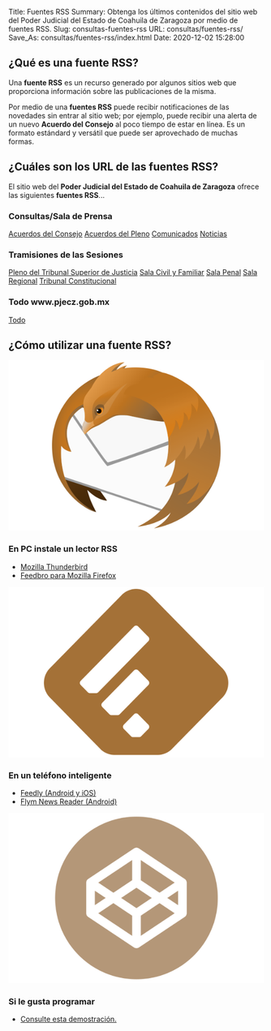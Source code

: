 Title: Fuentes RSS
Summary: Obtenga los últimos contenidos del sitio web del Poder Judicial del Estado de Coahuila de Zaragoza por medio de fuentes RSS.
Slug: consultas-fuentes-rss
URL: consultas/fuentes-rss/
Save_As: consultas/fuentes-rss/index.html
Date: 2020-12-02 15:28:00


## ¿Qué es una fuente RSS?

Una **fuente RSS** es un recurso generado por algunos sitios web que proporciona información sobre las publicaciones de la misma.

Por medio de una **fuentes RSS** puede recibir notificaciones de las novedades sin entrar al sitio web; por ejemplo, puede recibir una alerta de un nuevo **Acuerdo del Consejo** al poco tiempo de estar en línea. Es un formato estándard y versátil que puede ser aprovechado de muchas formas.

## ¿Cuáles son los URL de las fuentes RSS?

El sitio web del **Poder Judicial del Estado de Coahuila de Zaragoza** ofrece las siguientes **fuentes RSS**...

<div class="row" id="botones">
    <div class="col-md-4">
        <h3 class="text-center">Consultas/Sala de Prensa</h3>
        <a class="btn btn-primary btn-block my-2" href="https://www.pjecz.gob.mx/feeds/acuerdos-del-consejo.rss.xml"><span class="icono"><i class="fa fa-rss-square"></i></span> Acuerdos del Consejo</a>
        <a class="btn btn-primary btn-block my-2" href="https://www.pjecz.gob.mx/feeds/acuerdos-del-pleno.rss.xml"><span class="icono"><i class="fa fa-rss-square"></i></span> Acuerdos del Pleno</a>
        <a class="btn btn-primary btn-block my-2" href="https://www.pjecz.gob.mx/feeds/comunicados.rss.xml"><span class="icono"><i class="fa fa-rss-square"></i></span> Comunicados</a>
        <a class="btn btn-primary btn-block my-2" href="https://www.pjecz.gob.mx/feeds/noticias.rss.xml"><span class="icono"><i class="fa fa-rss-square"></i></span> Noticias</a>
    </div>
    <div class="col-md-5">
        <h3 class="text-center">Tramisiones de las Sesiones</h3>
        <a class="btn btn-primary btn-block my-2" href="https://www.pjecz.gob.mx/feeds/pleno-del-tribunal-superior-de-justicia.rss.xml"><span class="icono"><i class="fa fa-rss-square"></i></span> Pleno del Tribunal Superior de Justicia</a>
        <a class="btn btn-primary btn-block my-2" href="https://www.pjecz.gob.mx/feeds/sala-civil-y-familiar.rss.xml"><span class="icono"><i class="fa fa-rss-square"></i></span> Sala Civil y Familiar</a>
        <a class="btn btn-primary btn-block my-2" href="https://www.pjecz.gob.mx/feeds/sala-penal.rss.xml"><span class="icono"><i class="fa fa-rss-square"></i></span> Sala Penal</a>
        <a class="btn btn-primary btn-block my-2" href="https://www.pjecz.gob.mx/feeds/sala-regional.rss.xml"><span class="icono"><i class="fa fa-rss-square"></i></span> Sala Regional</a>
        <a class="btn btn-primary btn-block my-2" href="https://www.pjecz.gob.mx/feeds/tribunal-constitucional.rss.xml"><span class="icono"><i class="fa fa-rss-square"></i></span> Tribunal Constitucional</a>
    </div>
    <div class="col-md-3">
        <h3 class="text-center">Todo <strong>www.pjecz.gob.mx</strong></h3>
        <a class="btn btn-primary btn-block my-2" href="https://www.pjecz.gob.mx/feeds/all.rss.xml"><span class="icono"><i class="fa fa-rss-square"></i></span> Todo</a>
    </div>
</div>

## ¿Cómo utilizar una fuente RSS?

<div class="row">
    <div class="col-md-4">
        <img class="img-fluid" src="icono-mozilla-thunderbird.png" alt="Mozilla Thunderbird">
        <h3>En PC instale un lector RSS</h3>
        <ul>
            <li><a href="https://www.thunderbird.net/" target="_blank">Mozilla Thunderbird</a></li>
            <li><a href="https://addons.mozilla.org/es/firefox/addon/feedbroreader/" target="_blank">Feedbro para Mozilla Firefox</a></li>
        </ul>
    </div>
    <div class="col-md-4">
        <img class="img-fluid" src="icono-feedly.png" alt="Mozilla Thunderbird">
        <h3>En un teléfono inteligente</h3>
        <ul>
            <li><a href="https://feedly.com/" target="_blank">Feedly (Android y iOS)</a></li>
            <li><a href="https://play.google.com/store/apps/details?id=net.frju.flym" target="_blank">Flym News Reader (Android)</a></li>
        </ul>
    </div>
    <div class="col-md-4">
        <img class="img-fluid" src="icono-codepen.png" alt="Mozilla Thunderbird">
        <h3>Si le gusta programar</h3>
        <ul>
            <li><a href="https://codepen.io/guivaloz/pen/dypyEbv" target="_blank">Consulte esta demostración.</a></li>
        </ul>
    </div>
</div>
